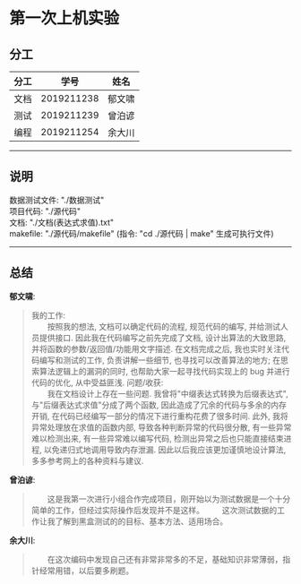 # 第一次上机实验

## 分工

| 分工 |    学号    |  姓名  |
| :--: | :--------: | :----: |
| 文档 | 2019211238 | 郁文啸 |
| 测试 | 2019211239 | 曾泊谚 |
| 编程 | 2019211254 | 余大川 |

<hr>

## 说明

数据测试文件: "./数据测试"<br>
项目代码: "./源代码"<br>
文档: "./文档(表达式求值).txt"<br>
makefile: "./源代码/makefile" (指令: "cd ./源代码 | make" 生成可执行文件)

<hr>

## 总结

**郁文啸**:

> 我的工作:<br> &emsp;&emsp;按照我的想法, 文档可以确定代码的流程, 规范代码的编写, 并给测试人员提供接口. 因此我在代码编写之前先完成了文档, 设计出算法的大致思路, 并将函数的参数/返回值/功能用文字描述. 在文档完成之后, 我也实时关注代码编写和测试的工作, 负责讲解一些细节, 也寻找可以改善算法的地方; 在思索算法逻辑上的漏洞的同时, 也帮助大家一起寻找代码实现上的 bug 并进行代码的优化, 从中受益匪浅.
> 问题/收获:<br> &emsp;&emsp;我在文档设计上存在一些问题. 我曾将"中缀表达式转换为后缀表达式",与"后缀表达式求值"分成了两个函数, 因此造成了冗余的代码与多余的内存开销, 在代码已经编写一部分的情况下进行重构花费了很多时间. 此外, 我将异常处理放在求值的函数内部, 导致各种判断异常的代码很分散, 有一些异常难以检测出来, 有一些异常难以编写代码, 检测出异常之后也只能直接结束进程, 以免递归式地调用导致内存泄漏. 因此以后我应该更加谨慎地设计算法, 多多参考网上的各种资料与建议.

**曾泊谚**:

> &emsp;&emsp;这是我第一次进行小组合作完成项目，刚开始以为测试数据是一个十分简单的工作，但经过实际操作后发现并不是这样。
> &emsp;&emsp;这次测试数据的工作让我了解到黑盒测试的的目标、基本方法、适用场合。

**余大川**:

> &emsp;&emsp;在这次编码中发现自己还有非常非常多的不足，基础知识非常薄弱，指针经常用错，以后要多刷题。
